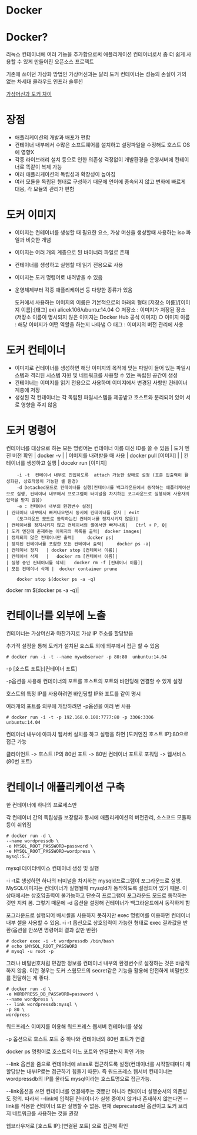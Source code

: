 # Docker

# Docker?

리눅스 컨테이너에 여러 기능을 추가함으로써 애플리케이션 컨테이너로서 좀 더 쉽게 사용할 수 있게 만들어진 오픈소스 프로젝트

기존에 쓰이던 가상화 방법인 가상머신과는 달리 도커 컨테이너는 성능의 손실이 거의 없는 차세대 클라우드 인프라 솔루션

[가상머신과 도커 차이](https://www.notion.so/16f70692c4d44abcbd625d87f53cb4ff)

# **장점**

- 애플리케이션의 개발과 배포가 편함
- 컨테이너 내부에서 수많은 소프트웨어를 설치하고 설정파일을 수정해도 호스트 OS에 영향X
- 각종 라이브러리 설치 등으로 인한 의존성 걱정없이 개발환경을 운영서버에 컨테이너로 똑같이 복제 가능
- 여러 애플리케이션의 독립성과 확장성이 높아짐
- 여러 모듈을 독립된 형태로 구성하기 때문에 언어에 종속되지 않고 변화에 빠르게 대응, 각 모듈의 관리가 편함

# **도커** **이미지**

- 이미지는 컨테이너를 생성할 때 필요한 요소, 가상 머신을 생성할때 사용하는 iso 파일과 비슷한 개념
- 이미지는 여러 개의 계층으로 된 바이너리 파일로 존재
- 컨테이너를 생성하고 실행할 때 읽기 전용으로 사용
- 이미지는 도커 명령어로 내려받을 수 있음
- 운영체제부터 각종 애플리케이션 등 다양한 종류가 있음

    도커에서 사용하는 이미지의 이름은 기본적으로의 아래의 형태
    [저장소 이름]/[이미지 이름]:[태그]
    ex) alicek106/ubuntu:14.04
		○ 저장소 : 이미지가 저장된 장소(저장소 이름이 명시되지 않은 이미지는 Docker Hub 공식 이미지)
		○ 이미지 이름 : 해당 이미지가 어떤 역할을 하는지 나타냄
		○ 태그 : 이미지의 버전 관리에 사용

# **도커** **컨테이너**

- 이미지로 컨테이너를 생성하면 해당 이미지의 목적에 맞는 파일이 들어 있는 파일시스템과 격리된 시스템 자원 및 네트워크를 사용할 수 있는 독립된 공간이 생성
- 컨테이너는 이미지를 읽기 전용으로 사용하며 이미지에서 변경된 사항만 컨테이너 계층에 저장
- 생성된 각 컨테이너는 각 독립된 파일시스템을 제공받고 호스트와 분리되어 있어 서로 영향을 주지 않음

# **도커** **명령어**

컨테이너를 대상으로 하는 모든 명령어는 컨테이너 이름 대신 ID를 쓸 수 있음
	| 도커 엔진 버전 확인	|  docker -v | 
	| 이미지를 내려받을 때 사용 | docker pull [이미지] | 
	| 컨테이너를 생성하고 실행 | 	docekr run [이미지]
		
		-i -t  컨테이너 내부로 진입하도록  attach 가능한 상태로 설정 (표준 입출력이 활성화된, 상호작용이 가능한 셸 환경)
		-d Detached모드로 컨테이너를 실행(컨테이너를 백그라운드에서 동작하는 애플리케이션으로 실행, 컨테이너 내부에서 프로그램이 터미널을 차지하는 포그라운드로 실행되어 사용자의 입력을 받지 않음)
		-e : 컨테이너 내부의 환경변수 설정| 
	| 컨테이너 내부에서 빠져나오면서 동시에 컨테이너를 정지 | exit
		(포그라운드 모드로 동작하는건 컨테이너를 정지시키지 않음)| 
	| 컨테이너를 정지시키지 않고 컨테이너의 셸에서만 빠져나옴| 	Ctrl + P, Q| 
	| 도커 엔진에 존재하는 이미지의 목록을 출력| 	docker images| 
	| 정지되지 않은 컨테이너만 출력| 	docker ps| 
	| 정지된 컨테이너를 포함한 모든 컨테이너 출력| 	docker ps -a| 
	| 컨테이너 정지	| docker stop [컨테이너 이름]| 
	| 컨테이너 삭제	| 	docker rm [컨테이너 이름]| 
	| 실행 중인 컨테이너를 삭제| 	docker rm -f [컨테이너 이름]| 
	| 모든 컨테이너 삭제 | 	docker container prune 
		
		docker stop $(docker ps -a -q)
docker rm $(docker ps -a -q)| 


# **컨테이너를** **외부에** **노출**

컨테이너는 가상머신과 마찬가지로 가상 IP 주소를 할당받음

추가적 설정을 통해 도커가 설치된 호스트 외에 외부에서 접근 할 수 있음

```tsx
# docker run -i -t --name mywebserver -p 80:80  unbuntu:14.04
```

-p [호스트 포트]:[컨테이너 포트]

-p옵션을 사용해 컨테이너의 포트를 호스트의 포트와 바인딩해 연결할 수 있게 설정

호스트의 특정 IP를 사용하려면 바인딩할 IP와 포트를 같이 명시

여러개의 포트를 외부에 개방하려면 -p옵션을 여러 번 사용

```tsx
# docker run -i -t -p 192.168.0.100:7777:80 -p 3306:3306  unbuntu:14.04
```

컨테이너 내부에 아파치 웹서버 설치를 하고 실행을 하면 [도커엔진 호스트 IP]:80으로 접근 가능

클라이언트 -> 호스트 IP의 80번 포트 -> 80번 컨테이너 포트로 포워딩 -> 웹서비스(80번 포트)

# **컨테이너** **애플리케이션** **구축**

한 컨테이너에 하나의 프로세스만

각 컨테이너 간의 독립성을 보장함과 동시에 애플리케이션의 버전관리, 소스코드 모듈화 등이 쉬워짐

```tsx
# docker run -d \
--name wordpressdb \
-e MYSQL_ROOT_PASSWORD=password \
-e MYSQL_ROOT_PASSWORD=wordpress \
mysql:5.7
```

mysql 데이터베이스 컨테이너 생성 및 실행

-i -t로 생성하면 하나의 터미널을 차지하는 mysqld프로그램이 포그라운드로 실행. MySQL이미지는 컨테이너가 실행될때 mysqld가 동작하도록 설정되어 있기 때문. 이 상태에서는 상호입출력이 불가능하고 단순히 프로그램이 포그라운드 모드로 동작하는 것만 지켜 봄. 그렇기 때문에 -d 옵션을 설정해 컨테이너가 백그라운드에서 동작하게 함

포그라운드로 실행되어 배시셸을 사용하지 못하지만 exec 명령어를 이용하면 컨테이너 내부 셸을 사용할 수 있음. -i -t 옵션으로 상호입력이 가능한 형태로 exec 결과값을 반환(옵션을 안쓰면 명령어의 결과 값만 반환)

```tsx
# docker exec -i -t wordpressdb /bin/bash
# echo $MYSQL_ROOT_PASSWORD
# mysql -u root -p
```

그러나 비밀번호처럼 민감한 정보를 컨테이너 내부의 환경변수로 설정하는 것은 바람직하지 않음. 이런 경우는 도커 스웜모드의 secret같은 기능을 활용해 안전하게 비밀번호를 전달하는 게 좋다.

```tsx
# docker run -d \
-e WORDPRESS_DB_PASSWORD=password \
--name wordpress \
-- link wordpressdb:mysql \
-p 80 \
wordpress
```

워드프레스 이미지를 이용해 워드프레스 웹서버 컨테이너를 생성

-p 옵션으로 호스트 포트 중 하나와 컨테이너의 80번 포트가 연결

docker ps 명령어로 호스트의 어느 포트와 연결됐는지 확인 가능

--link 옵션을 줌으로 컨테이너에 alias로 접근하도록 설정(컨테이너를 시작할때마다 재할당받는 내부IP로는 접근하기 힘들기 때문). 즉 워드프레스 웹서버 컨테이너는 wordpressdb의 IP를 몰라도 mysql이라는 호스트명으로 접근가능.

--link옵션을 쓰면 컨테이너를 연결해주는 것뿐만 아니라 컨테이너 실행순서의 의존성도 정의. 따라서 --link에 입력된 컨터이너가 실행 중이지 않거나 존재하지 않는다면 --link를 적용한 컨테이너 또한 실행할 수 없음. 현재 deprecated된 옵션이고 도커 브리지 네트워크를 사용하는 것을 권장

웹브라우저로 [호스트 IP]:[연결된 포트] 으로 접근해 확인
